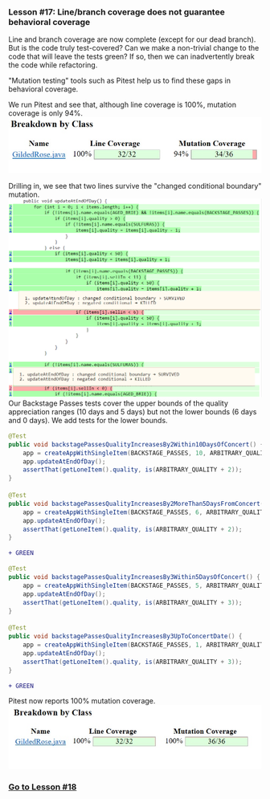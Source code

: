 ### Lesson #17: Line/branch coverage does not guarantee behavioral coverage
Line and branch coverage are now complete (except for our dead branch).  But is the code truly test-covered?  Can we make a non-trivial change to the code that will leave the tests green?  If so, then we can inadvertently break the code while refactoring. 
 
"Mutation testing" tools such as Pitest help us to find these gaps in behavioral coverage.  

We run Pitest and see that, although line coverage is 100%, mutation coverage is only 94%.
![](https://github.com/d215steinberg/GildedRose-Java/blob/Lesson%2317/images/mutation-coverage-summary-Lesson%2317a.jpg)

Drilling in, we see that two lines survive the "changed conditional boundary" mutation.  
![](https://github.com/d215steinberg/GildedRose-Java/blob/Lesson%2317/images/mutation-coverage-Lesson%2317.jpg)
Our Backstage Passes tests cover the upper bounds of the quality appreciation ranges (10 days and 5 days) but not the lower bounds (6 days and 0 days).  We add tests for the lower bounds.

```java
@Test
public void backstagePassesQualityIncreasesBy2Within10DaysOfConcert() {
    app = createAppWithSingleItem(BACKSTAGE_PASSES, 10, ARBITRARY_QUALITY);
    app.updateAtEndOfDay();
    assertThat(getLoneItem().quality, is(ARBITRARY_QUALITY + 2));
}

@Test
public void backstagePassesQualityIncreasesBy2MoreThan5DaysFromConcert() {
    app = createAppWithSingleItem(BACKSTAGE_PASSES, 6, ARBITRARY_QUALITY);
    app.updateAtEndOfDay();
    assertThat(getLoneItem().quality, is(ARBITRARY_QUALITY + 2));
}
```
```diff
+ GREEN
```
```java
@Test
public void backstagePassesQualityIncreasesBy3Within5DaysOfConcert() {
    app = createAppWithSingleItem(BACKSTAGE_PASSES, 5, ARBITRARY_QUALITY);
    app.updateAtEndOfDay();
    assertThat(getLoneItem().quality, is(ARBITRARY_QUALITY + 3));
}

@Test
public void backstagePassesQualityIncreasesBy3UpToConcertDate() {
    app = createAppWithSingleItem(BACKSTAGE_PASSES, 1, ARBITRARY_QUALITY);
    app.updateAtEndOfDay();
    assertThat(getLoneItem().quality, is(ARBITRARY_QUALITY + 3));
}
```
```diff
+ GREEN
```
Pitest now reports 100% mutation coverage. 
![](https://github.com/d215steinberg/GildedRose-Java/blob/Lesson%2317/images/mutation-coverage-summary-Lesson%2317b.jpg) 
### [Go to Lesson #18](https://github.com/d215steinberg/GildedRose-Java/tree/Lesson%2318) 
